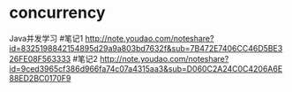 # concurrency
Java并发学习
#笔记1
http://note.youdao.com/noteshare?id=8325198842154895d29a9a803bd7632f&sub=7B472E7406CC46D5BE326FE08F563333
#笔记2
http://note.youdao.com/noteshare?id=9ced3965cf386d966fa74c07a4315aa3&sub=D060C2A24C0C4206A6E88ED2BC0170F9
